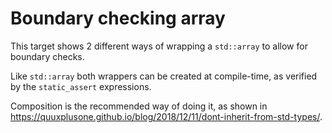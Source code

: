 # Boundary checking array

This target shows 2 different ways of wrapping a `std::array` to allow for
boundary checks. 

Like `std::array` both wrappers can be created at compile-time, as verified by
the `static_assert` expressions.
 
Composition is the recommended way of doing it, as shown in
https://quuxplusone.github.io/blog/2018/12/11/dont-inherit-from-std-types/.



